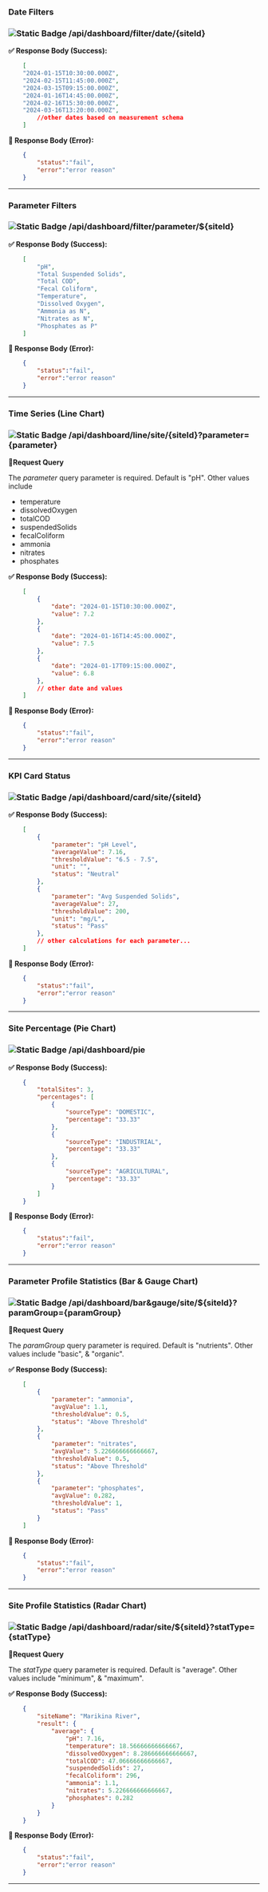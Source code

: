### **Date Filters**

### ![Static Badge](https://img.shields.io/badge/GET-%23009E73?style=flat&logoColor=%23111000) /api/dashboard/filter/date/{siteId}

**✅ Response Body (Success):**

```json 
    [
    "2024-01-15T10:30:00.000Z",
    "2024-02-15T11:45:00.000Z",
    "2024-03-15T09:15:00.000Z",
    "2024-01-16T14:45:00.000Z",
    "2024-02-16T15:30:00.000Z",
    "2024-03-16T13:20:00.000Z",
        //other dates based on measurement schema 
    ]
```

**🚫 Response Body (Error):**

```json 
    {
        "status":"fail",
        "error":"error reason"
    }
```

---

### **Parameter Filters**

### ![Static Badge](https://img.shields.io/badge/GET-%23009E73?style=flat&logoColor=%23111000) /api/dashboard/filter/parameter/${siteId}

**✅ Response Body (Success):**
```json 
    [
        "pH",
        "Total Suspended Solids",
        "Total COD",
        "Fecal Coliform",
        "Temperature",
        "Dissolved Oxygen",
        "Ammonia as N",
        "Nitrates as N",
        "Phosphates as P"
    ]
```

**🚫 Response Body (Error):**

```json 
    {
        "status":"fail",
        "error":"error reason"
    }
```

---

### **Time Series (Line Chart)**

### ![Static Badge](https://img.shields.io/badge/GET-%23009E73?style=flat&logoColor=%23111000) /api/dashboard/line/site/{siteId}?parameter={parameter}

**📝Request Query**

The _*parameter*_ query parameter is required. Default is "pH". Other values include

 - temperature
 - dissolvedOxygen
 - totalCOD
 - suspendedSolids
 - fecalColiform
 - ammonia
 - nitrates
 - phosphates

**✅ Response Body (Success):**

```json 
    [
        {
            "date": "2024-01-15T10:30:00.000Z",
            "value": 7.2
        },
        {
            "date": "2024-01-16T14:45:00.000Z",
            "value": 7.5
        },
        {
            "date": "2024-01-17T09:15:00.000Z",
            "value": 6.8
        },
        // other date and values
    ] 
```


**🚫 Response Body (Error):**

```json 
    {
        "status":"fail",
        "error":"error reason"
    }
```
---

### **KPI Card Status**

### ![Static Badge](https://img.shields.io/badge/GET-%23009E73?style=flat&logoColor=%23111000) /api/dashboard/card/site/{siteId}

**✅ Response Body (Success):**

```json 
    [
        {
            "parameter": "pH Level",
            "averageValue": 7.16,
            "thresholdValue": "6.5 - 7.5",
            "unit": "",
            "status": "Neutral"
        },
        {
            "parameter": "Avg Suspended Solids",
            "averageValue": 27,
            "thresholdValue": 200,
            "unit": "mg/L",
            "status": "Pass"
        },
        // other calculations for each parameter...
    ]
```
**🚫 Response Body (Error):**

```json 
    {
        "status":"fail",
        "error":"error reason"
    }
```
---

### **Site Percentage (Pie Chart)**

### ![Static Badge](https://img.shields.io/badge/GET-%23009E73?style=flat&logoColor=%23111000) /api/dashboard/pie

**✅ Response Body (Success):**

```json 
    {
        "totalSites": 3,
        "percentages": [
            {
                "sourceType": "DOMESTIC",
                "percentage": "33.33"
            },
            {
                "sourceType": "INDUSTRIAL",
                "percentage": "33.33"
            },
            {
                "sourceType": "AGRICULTURAL",
                "percentage": "33.33"
            }
        ]
    }
```

**🚫 Response Body (Error):**

```json 
    {
        "status":"fail",
        "error":"error reason"
    }
```

---

### **Parameter Profile Statistics (Bar & Gauge Chart)**

### ![Static Badge](https://img.shields.io/badge/GET-%23009E73?style=flat&logoColor=%23111000) /api/dashboard/bar&gauge/site/${siteId}?paramGroup={paramGroup}

**📝Request Query**

The _*paramGroup*_ query parameter is required. Default is "nutrients". Other values include "basic", & "organic".


**✅ Response Body (Success):**

```json
    [
        {
            "parameter": "ammonia",
            "avgValue": 1.1,
            "thresholdValue": 0.5,
            "status": "Above Threshold"
        },
        {
            "parameter": "nitrates",
            "avgValue": 5.226666666666667,
            "thresholdValue": 0.5,
            "status": "Above Threshold"
        },
        {
            "parameter": "phosphates",
            "avgValue": 0.282,
            "thresholdValue": 1,
            "status": "Pass"
        }
    ]
```

**🚫 Response Body (Error):**

```json 
    {
        "status":"fail",
        "error":"error reason"
    }
```

---

### **Site Profile Statistics (Radar Chart)**

### ![Static Badge](https://img.shields.io/badge/GET-%23009E73?style=flat&logoColor=%23111000) /api/dashboard/radar/site/${siteId}?statType={statType}

**📝Request Query**

The _*statType*_ query parameter is required. Default is "average". Other values include "minimum", & "maximum".


**✅ Response Body (Success):**

```json 
    {
        "siteName": "Marikina River",
        "result": {
            "average": {
                "pH": 7.16,
                "temperature": 18.56666666666667,
                "dissolvedOxygen": 8.286666666666667,
                "totalCOD": 47.06666666666667,
                "suspendedSolids": 27,
                "fecalColiform": 296,
                "ammonia": 1.1,
                "nitrates": 5.226666666666667,
                "phosphates": 0.282
            }
        }
    }    
```

**🚫 Response Body (Error):**

```json 
    {
        "status":"fail",
        "error":"error reason"
    }
```
---